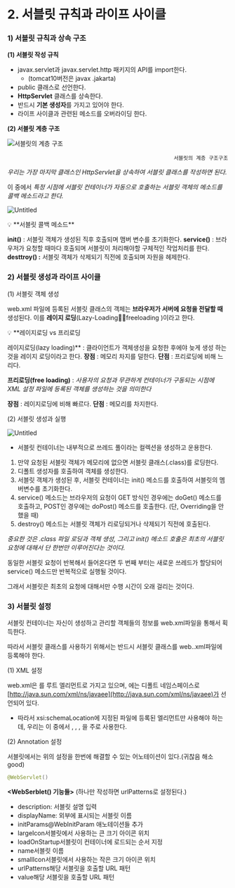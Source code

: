 # 2. 서블릿 규칙과 라이프 사이클

### 1) 서블릿 규칙과 상속 구조

**(1) 서블릿 작성 규칙**

- javax.servlet과 javax.servlet.http 패키지의 API를 import한다.
    - (tomcat10버전은 javax .jakarta)
- public 클래스로 선언한다.
- **HttpServlet** 클래스를 상속한다.
- 반드시 **기본 생성자**를 가지고 있어야 한다.
- 라이프 사이클과 관련된 메소드를 오버라이딩 한다.

**(2) 서블릿 계층 구조**

![                                                         
                                                         서블릿의 계층 구조 ](https://s3-us-west-2.amazonaws.com/secure.notion-static.com/d7a39277-6b58-4610-b2a5-caaf1c246024/Untitled.png)

                                                         
                                                         서블릿의 계층 구조구조 

*우리는 가장 마지막 클래스인 HttpServlet을 상속하여 서블릿 클래스를 작성하면 된다.*

이 중에서 *특정 시점에 서블릿 컨테이너가 자동으로 호출하는 서블릿 객체의 메소드를 콜백 메소드라고 한다.*

![Untitled](https://s3-us-west-2.amazonaws.com/secure.notion-static.com/216f5e99-134b-4f11-b59d-592bb907dd7a/Untitled.png)

<aside>
💡 **서블릿 콜백 메소드**

**init()** : 서블릿 객체가 생성된 직후 호출되며 맴버 변수를 초기화한다.
**service()** : 브라우저가 요청할 때마다 호출되며 서블릿이 처리해야할 구체적인 작업처리를 한다.
**desttroy() :** 서블릿 객체가 삭제되기 직전에 호출되며 자원을 헤제한다.

</aside>

### 2) 서블릿 생성과 라이프 사이클

(1) 서블릿 객체 생성

web.xml 파일에 등록된 서블릿 클래스의 객체는 **브라우저가 서버에 요청을 전달할 때** 생성된다. 이를 **레이지 로딩**(Lazy-Loadingfreeloading )이라고 한다.

<aside>
💡  **레이지로딩 vs 프리로딩

레이지로딩(lazy loading)**
:  클라이언트가 객체생성을 요청한 후에야 늦게 생성 하는 것을 레이지 로딩이라고 한다.
**장점** : 메모리 차지를 덜한다.
**단점** : 프리로딩에 비해 느리다.

**프리로딩(free loading)**
: *사용자의 요청과 무관하게 컨테이너가 구동되는 시점에 XML 설정 파일에 등록된 객체를 생성하는 것을 의미한다*

**장점** : 레이지로딩에 비해 빠르다.
**단점** : 메모리를 차지한다.

</aside>

(2) 서블릿 생성과 실행

![Untitled](https://s3-us-west-2.amazonaws.com/secure.notion-static.com/83f166f5-4a72-4cff-b76d-e8a10da97d8f/Untitled.png)

- 서블릿 컨테이너는 내부적으로 쓰레드 풀이라는 컬렉션을 생성하고 운용한다.
1. 만약 요청된 서블릿 객체가 메모리에 없으면 서블릿 클래스(.class)를 로딩한다.
2. 디폴트 생성자를 호출하여 객체를 생성한다.
3. 서블릿 객체가 생성된 후, 서블릿 컨테이너는 init() 메소드를 호출하여 서블릿의 멤버변수를 초기화한다.
4. service() 메소드는 브라우저의 요청이 GET 방식인 경우에는 doGet() 메소드를 호출하고, POST인 경우에는 doPost() 메소드를 호출한다. (단, Overriding을 안했을 때)
5. destroy() 메소드는 서블릿 객체가 리로딩되거나 삭제되기 직전에 호출된다.

*중요한 것은 .class 파일 로딩과 객체 생성, 그리고 init() 메소드 호출은 최초의 서블릿 요청에 대해서 단 한번만 이루어진다는 것이다.*

동일한 서블릿 요청이 반복해서 들어온다면 두 번째 부터는 새로운 쓰레드가 할당되어 service() 메소드만 반복적으로 실행될 것이다.

그래서 서블릿은 최초의 요청에 대해서만 수행 시간이 오래 걸리는 것이다.

### 3) 서블릿 설정

서블릿 컨테이너는 자신이 생성하고 관리할 객체들의 정보를 web.xml파일을 통해서 획득한다.

따라서 서블릿 클래스를 사용하기 위해서는 반드시 서블릿 클래스를 web..xml파일에 등록해야 한다. 

(1) XML 설정

web.xml은 <web-app>를 루트 엘리먼트로 가지고 있으며, <web-app>에는 디폴트 네임스페이스로 [http://java.sun.com/xml/ns/javaee](http://java.sun.com/xml/ns/javaee)가 선언되어 있다.

- 따라서 xsi:schemaLocation에 지정된 파일에 등록된 엘리먼트만 사용해야 하는데, 우리는 이 중에서 <display-name>, <welcome-file-list>, <servlet>, <sevlet-mapping>을 주로 사용한다.

(2) Annotation 설정

서블릿에서는 위의 설정을 한번에 해결할 수 있는 어노테이션이 있다.(귀찮음 해소 good)

```java
@WebServlet()
```

**<WebSerblet() 기능들>** (하나만 작성하면  urlPatterns로 설정된다.)

- description: 서블릿 설명 입력
- displayName: 외부에 표시되는 서블릿 이름
- initParams@WebInitParam 애노테이션들 추가
- largeIcon서블릿에서 사용하는 큰 크기 아이콘 위치
- loadOnStartup서블릿이 컨테이너에 로드되는 순서 지정
- name서블릿 이름
- smallIcon서블릿에서 사용하는 작은 크기 아이콘 위치
- urlPatterns해당 서블릿을 호출할 URL 패턴
- value해당 서블릿을 호출할 URL 패턴